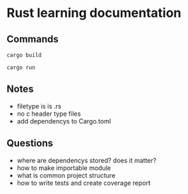 # Rust learning documentation

## Commands
```
cargo build

cargo run
```

## Notes
- filetype is is .rs
- no c header type files
- add dependencys to Cargo.toml

## Questions
- where are dependencys stored? does it matter?
- how to make importable module
- what is common project structure
- how to write tests and create coverage report